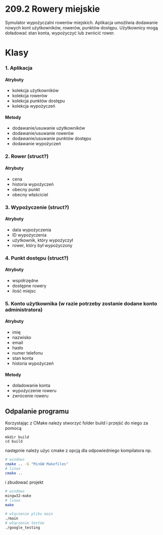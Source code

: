 # 209.2 Rowery miejskie

Symulator wypożyczalni rowerów miejskich. Aplikacja umożliwia dodawanie nowych kont użytkowników, rowerów, punktów dostępu. Użytkownicy mogą doładować stan konta, wypożyczyć lub zwrócić rower.

# Klasy

### 1. Aplikacja

#### Atrybuty

- kolekcja użytkowników
- kolekcja rowerów
- kolekcja punktów dostępu
- kolekcja wypożyczeń

#### Metody

- dodawanie/usuwanie użytkowników
- dodawanie/usuwanie rowerów
- dodawanie/usuwanie punktów dostępu
- dodawanie wypożyczeń

### 2. Rower (struct?)

#### Atrybuty

- cena
- historia wypożyczeń
- obecny punkt
- obecny właściciel

### 3. Wypożyczenie (struct?)

#### Atrybuty

- data wypożyczenia
- ID wypożyczenia
- użytkownik, który wypożyczył
- rower, który był wypożyczony

### 4. Punkt dostępu (struct?)

#### Atrybuty

- współrzędne
- dostępne rowery
- ilość miejsc

### 5. Konto użytkownika (w razie potrzeby zostanie dodane konto administratora)

#### Atrybuty

- imię
- nazwisko
- email
- hasło
- numer telefonu
- stan konta
- historia wypożyczeń

#### Metody

- doładowanie konta
- wypożyczenie roweru
- zwrócenie roweru

## Odpalanie programu

Korzystając z CMake należy stworzyć folder build i przejść do niego za pomocą

```
mkdir build
cd build
```

następnie należy użyc cmake z opcją dla odpowiedniego kompilatora np.

```bash
# windows
cmake .. -G "MinGW Makefiles"
# linux
cmake ..
```

i zbudować projekt

```bash
# windows
mingw32-make
# linux
make
```

```bash
# włączenie pliku main
./main
# włączenie testów
./google_testing
```
